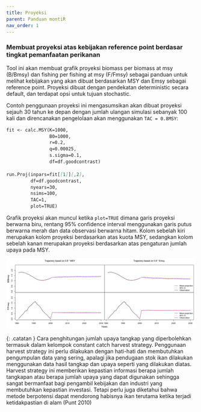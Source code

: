 ```yaml
---
title: Proyeksi
parent: Panduan montiR
nav_order: 1
---
```



### Membuat proyeksi atas kebijakan reference point berdasar tingkat pemanfaatan perikanan

Tool ini akan membuat grafik proyeksi biomass per biomass at msy (B/Bmsy) dan fishing per fishing at msy (F/Fmsy) sebagai panduan untuk melihat kebijakan yang akan dibuat berdasarkan MSY dan Emsy sebagai reference point. Proyeksi dibuat dengan pendekatan deterministic secara default, dan terdapat opsi untuk tujuan stochastic.

Contoh penggunaan proyeksi ini mengasumsikan akan dibuat proyeksi sejauh 30 tahun ke depan dengan jumlah ulangan simulasi sebanyak 100 kali dan direncanakan pengelolaan akan menggunakan `TAC = 0.8MSY`:
```markdown
fit <- calc.MSY(K=1000,
                B0=1000,
                r=0.2,
                q=0.00025,
                s.sigma=0.1,
                df=df.goodcontrast)

run.Proj(inpars=fit[[1]][,2],
         df=df.goodcontrast,
         nyears=30,
         nsims=100,
         TAC=1,
         plot=TRUE)
```

Grafik proyeksi akan muncul ketika `plot=TRUE` dimana garis proyeksi berwarna biru, rentang 95% confidence interval menggunakan garis putus berwarna merah dan data observasi berwarna hitam. Kolom sebelah kiri merupakan kolom proyeksi berdasarkan atas kuota MSY, sedangkan kolom sebelah kanan merupakan proyeksi berdasarkan atas pengaturan jumlah upaya pada MSY.

![Perbandingan fitting dari data Observation dan Estimation](/img/img_goodcontrastproyeksi.png)

{: .catatan }
Cara penghitungan jumlah upaya tangkap yang diperbolehkan termasuk dalam kelompok constant catch harvest strategy. Penggunaan harvest strategy ini perlu dilakukan dengan hati-hati dan membutuhkan pengumpulan data yang sering, apalagi jika pendugaan stok ikan dilakukan menggunakan data hasil tangkap dan upaya seperti yang dilakukan diatas. Harvest strategy ini memberikan kepastian informasi berapa jumlah tangkapan atau berapa jumlah upaya yang dapat digunakan sehingga sangat bermanfaat bagi pengambil kebijakan dan industri yang membutuhkan kepastian investasi. Tetapi perlu juga diketahui bahwa metode berpotensi dapat mendorong habisnya ikan terutama ketika terjadi ketidakpastian di alam (Punt 2010)
